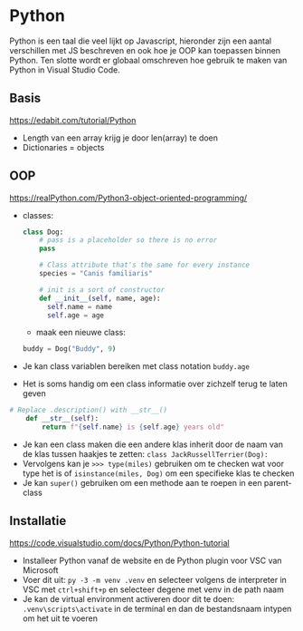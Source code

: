 # Python

Python is een taal die veel lijkt op Javascript, hieronder zijn een aantal verschillen met JS beschreven en ook hoe je OOP kan toepassen binnen Python. Ten slotte wordt er globaal omschreven hoe gebruik te maken van Python in Visual Studio Code.

## Basis

https://edabit.com/tutorial/Python

- Length van een array krijg je door len(array) te doen
- Dictionaries = objects

## OOP

https://realPython.com/Python3-object-oriented-programming/

- classes:

  ```py
  class Dog:
      # pass is a placeholder so there is no error
      pass

      # Class attribute that's the same for every instance
      species = "Canis familiaris"

      # init is a sort of constructor
      def __init__(self, name, age):
        self.name = name
        self.age = age
  ```

  - maak een nieuwe class:

  ```py
  buddy = Dog("Buddy", 9)
  ```

- Je kan class variablen bereiken met class notation `buddy.age`
- Het is soms handig om een class informatie over zichzelf terug te laten geven

```py
# Replace .description() with __str__()
    def __str__(self):
        return f"{self.name} is {self.age} years old"
```

- Je kan een class maken die een andere klas inherit door de naam van de klas tussen haakjes te zetten: `class JackRussellTerrier(Dog):`
- Vervolgens kan je `>>> type(miles)` gebruiken om te checken wat voor type het is of `isinstance(miles, Dog)` om een specifieke klas te checken
- Je kan `super()` gebruiken om een methode aan te roepen in een parent-class

## Installatie

https://code.visualstudio.com/docs/Python/Python-tutorial

- Installeer Python vanaf de website en de Python plugin voor VSC van Microsoft
- Voer dit uit: `py -3 -m venv .venv` en selecteer volgens de interpreter in VSC met `ctrl+shift+p` en selecteer degene met venv in de path naam
- Je kan de virtual environment activeren door dit te doen: `.venv\scripts\activate` in de terminal en dan de bestandsnaam intypen om het uit te voeren
